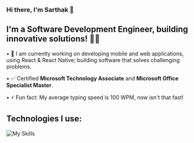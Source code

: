 ### Hi there, I'm Sarthak :wave:

## I'm a Software Development Engineer, building innovative solutions! 👨‍💻

• 🔭 I am currently working on developing mobile and web applications, using React & React Native; building software that solves challenging problems.

• :white_check_mark: Certified **Microsoft Technology Associate** and **Microsoft Office Specialist Master**.

• ⚡ Fun fact: My average typing speed is 100 WPM, now isn't that fast!

## Technologies I use:
![My Skills](https://skillicons.dev/icons?i=js,react,aws,firebase,vscode,py,redux,idea,java,linux,ts,gcp&perline=6)



<!--
**gsarthakdev/gsarthakdev** is a ✨ _special_ ✨ repository because its `README.md` (this file) appears on your GitHub profile.

Here are some ideas to get you started:

- 🔭 I’m currently working on ...
- 🌱 I’m currently learning ...
- 👯 I’m looking to collaborate on ...
- 🤔 I’m looking for help with ...
- 💬 Ask me about ...
- 📫 How to reach me: ...
- 😄 Pronouns: ...
- ⚡ Fun fact: ...
🌱 I’m currently learning React Native, Google Firebase, JavaScript
-->
